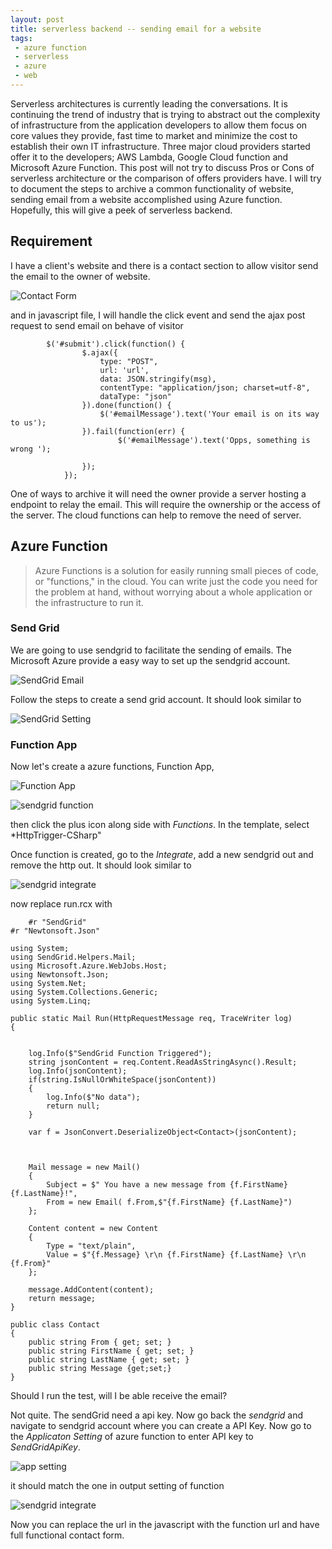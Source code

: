 ```yaml
---
layout: post
title: serverless backend -- sending email for a website
tags:
 - azure function
 - serverless
 - azure
 - web 
---
```

 Serverless architectures is currently leading the conversations. It is continuing the trend of industry that is trying to abstract out the complexity of infrastructure from the application developers to allow them focus on core values they provide, fast time to market and minimize the cost to establish their own IT infrastructure. Three major cloud providers started offer it to the developers; AWS Lambda, Google Cloud function and Microsoft Azure Function. This post will not try to discuss Pros or Cons of serverless architecture or the comparison of offers providers have. I will try to document the steps to archive a common functionality of website, sending email from a website accomplished using Azure function. Hopefully, this will give a peek of serverless backend. 
<!--more-->

## Requirement

  I have a client's website and there is a contact section to allow visitor send the email to the owner of website.

  ![Contact Form](/images/2017/4/form.png) 

  and in javascript file, I will handle the click event and send the ajax post request to send email on behave of visitor

~~~
        $('#submit').click(function() {
                $.ajax({
                    type: "POST",
                    url: 'url',
                    data: JSON.stringify(msg),
                    contentType: "application/json; charset=utf-8",
                    dataType: "json"
                }).done(function() {
                    $('#emailMessage').text('Your email is on its way to us');
                }).fail(function(err) {
                        $('#emailMessage').text('Opps, something is wrong ');
                    
                });
            }); 
~~~

  One of ways to archive it will need the owner provide a server hosting a endpoint to relay the email. This will require the ownership or the access of the server. The cloud functions can help to remove the need of server. 

 
## Azure Function


  >Azure Functions is a solution for easily running small pieces of code, or "functions," in the cloud. You can write just the code you need for the problem at hand, without worrying about a whole application or the infrastructure to run it. 

### Send Grid

We are going to use sendgrid to facilitate the sending of emails. The Microsoft Azure provide a easy way to set up the sendgrid account.

![SendGrid Email](/images/2017/4/SendGrid_Email.png) 

Follow the steps to create a send grid account. It should look similar to 

![SendGrid Setting](/images/2017/4/SendGridSettings.png) 

### Function App

Now let's create a azure functions, Function App,

![Function App](/images/2017/4/Function_App.png) 

![sendgrid function](/images/2017/4/demosendgriddemo.png) 

then click the plus icon along side with *Functions*. In the template, select *HttpTrigger-CSharp"

Once function is created, go to the *Integrate*, add a new sendgrid out and remove the http out. It should look similar to

![sendgrid integrate](/images/2017/4/HttpTriggerCSharp.png) 

now replace run.rcx with

~~~
    #r "SendGrid"
#r "Newtonsoft.Json"

using System;
using SendGrid.Helpers.Mail;
using Microsoft.Azure.WebJobs.Host;
using Newtonsoft.Json;
using System.Net;
using System.Collections.Generic;
using System.Linq;

public static Mail Run(HttpRequestMessage req, TraceWriter log)
{

    
    log.Info($"SendGrid Function Triggered");
    string jsonContent = req.Content.ReadAsStringAsync().Result;
    log.Info(jsonContent);
    if(string.IsNullOrWhiteSpace(jsonContent))
    {
        log.Info($"No data");
        return null;
    }

    var f = JsonConvert.DeserializeObject<Contact>(jsonContent);



    Mail message = new Mail()
    {
        Subject = $" You have a new message from {f.FirstName} {f.LastName}!",
        From = new Email( f.From,$"{f.FirstName} {f.LastName}")
    };

    Content content = new Content
    {
        Type = "text/plain",
        Value = $"{f.Message} \r\n {f.FirstName} {f.LastName} \r\n {f.From}"
    };

    message.AddContent(content);    
    return message;
}

public class Contact
{
    public string From { get; set; }
    public string FirstName { get; set; }
    public string LastName { get; set; }
    public string Message {get;set;}
}
~~~

Should I run the test, will I be able receive the email?

Not quite. The sendGrid need a api key. Now go back the *sendgrid* and navigate to sendgrid account where you can create a API Key.
Now go to the *Applicaton Setting* of azure function to enter API key to *SendGridApiKey*.

![app setting](/images/2017/4/Application_settings.png) 

it should match the one in output setting of function

![sendgrid integrate](/images/2017/4/HttpTriggerCSharp.png) 

Now you can replace the url in the javascript with the function url and have full functional contact form.

